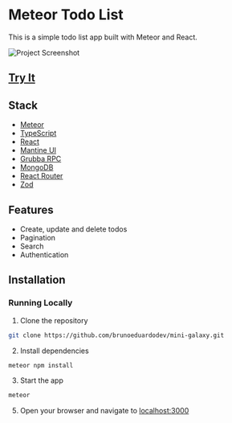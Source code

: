 # Meteor Todo List

This is a simple todo list app built with Meteor and React.

![Project Screenshot](https://github.com/brunoeduardodev/meteor-todo-list/assets/50559336/86eeedc2-35f0-448d-a1f3-45ac1f5089cd)

## [Try It](meteor-todo-list-bruno.meteorapp.com)

## Stack

- [Meteor](https://www.meteor.com/)
- [TypeScript](https://www.typescriptlang.org/)
- [React](https://reactjs.org/)
- [Mantine UI](https://mantine.dev/)
- [Grubba RPC](https://github.com/Grubba27/meteor-rpc)
- [MongoDB](https://www.mongodb.com/)
- [React Router](https://reactrouter.com/)
- [Zod](https://github.com/colinhacks/zod)

## Features

- Create, update and delete todos
- Pagination
- Search
- Authentication

## Installation

### Running Locally

1. Clone the repository

```bash
git clone https://github.com/brunoeduardodev/mini-galaxy.git
```

2. Install dependencies

```bash
meteor npm install
```

3. Start the app

```bash
meteor
```

5. Open your browser and navigate to [localhost:3000](http://localhost:3000)

